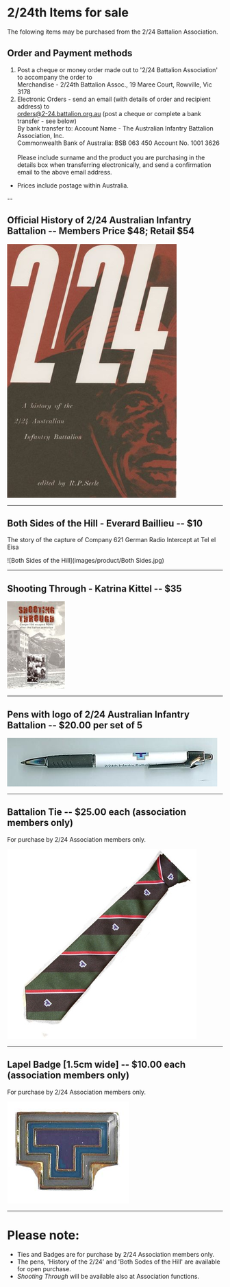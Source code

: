 

#  2/24th Items for sale

The folowing items may be purchased from the 2/24 Battalion Association.<br>

## Order and Payment methods
1.	Post a cheque or money order made out to '2/24 Battalion Association' to accompany the order to <br>
 Merchandise - 2/24th Battalion Assoc.,
 19 Maree Court,
 Rowville, Vic  3178
2.	Electronic Orders - send an email (with details of order and recipient address) to <br>
orders@2-24.battalion.org.au (post a cheque or complete a bank transfer - see below)<br>
 By bank transfer to: Account Name - The Australian Infantry Battalion Association, Inc. <br>
 Commonwealth Bank of Australia: BSB 063 450  Account No. 1001 3626    <br>   
 Please include surname and the product you are purchasing in the details box when transferring electronically, 
 and send a confirmation email to the above email address.
* Prices include postage within Australia.

--
## **Official History of 2/24 Australian Infantry Battalion** -- Members Price $48; Retail $54 

![Battalion History](images/product/Hist-book-r.jpg)


---
## **Both Sides of the Hill** - Everard Baillieu -- $10
The story of the capture of Company 621 German Radio Intercept at Tel el Eisa<br>

![Both Sides of the Hill](images/product/Both Sides.jpg)

---
## **Shooting Through** - Katrina Kittel -- $35 

![Shooting Through](images/product/shoot-r.jpg)


---
## **Pens with logo of 2/24 Australian Infantry Battalion** -- $20.00 per set of 5

![Pen](images/product/pen.jpg)


---

## **Battalion Tie** -- $25.00 each (association members only)

For purchase by 2/24 Association members only.

![Battalion Tie](images/product/tie.jpg)


---


## **Lapel Badge** [1.5cm wide] -- $10.00 each (association members only)

For purchase by 2/24 Association members only.

![Lapel Badge](images/product/badge-r.jpg)


---



# Please note:

  * Ties and Badges are for purchase by 2/24 Association members only.
  * The pens,  'History of the 2/24' and 'Both Sodes of the Hill' are available for open purchase.
  * *Shooting Through* will be available also at Association functions.



